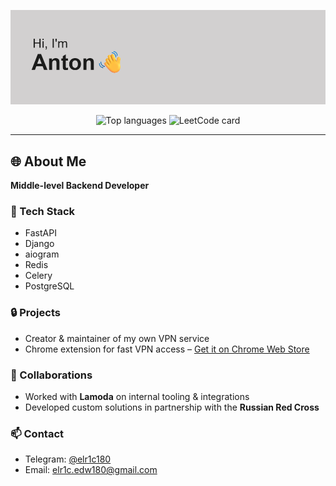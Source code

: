<p align="center">
  <img src="https://github.com/elr1c180/elr1c180/blob/main/header.png?raw=true" alt="Banner" />
</p>

<p align="center">
  <img src="https://github-readme-stats.vercel.app/api/top-langs?username=elr1c180&show_icons=true&locale=en&layout=compact&theme=chartreuse-white"
       alt="Top languages" />
  <img src="https://leetcard.jacoblin.cool/elr1c180"
       alt="LeetCode card" width="410"/>
</p>

---

## 🌐 About Me

**Middle-level Backend Developer**

### 🚀 Tech Stack
- FastAPI
- Django
- aiogram
- Redis
- Celery
- PostgreSQL

### 🔒 Projects
- Creator & maintainer of my own VPN service  
- Chrome extension for fast VPN access – [Get it on Chrome Web Store](https://chromewebstore.google.com/detail/elr1c-vpn/nnncedoelhjgciekhenckajinpnlkdgd)

### 🤝 Collaborations
- Worked with **Lamoda** on internal tooling & integrations  
- Developed custom solutions in partnership with the **Russian Red Cross**

### 📫 Contact
- Telegram: [@elr1c180](https://t.me/elr1c180)
- Email: [elr1c.edw180@gmail.com](mailto:elr1c.edw180@gmail.com)
